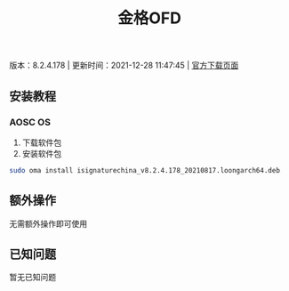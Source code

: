 ﻿---
id: 193
title: 金格OFD
toc: true
weight: 193
---

版本：8.2.4.178 | 更新时间：2021-12-28 11:47:45 | [官方下载页面](http://app.loongapps.cn/#/detail/193)

## 安装教程 

### AOSC OS 

1. 下载软件包
2. 安装软件包

```bash
sudo oma install isignaturechina_v8.2.4.178_20210817.loongarch64.deb
```

## 额外操作

无需额外操作即可使用

## 已知问题

暂无已知问题

